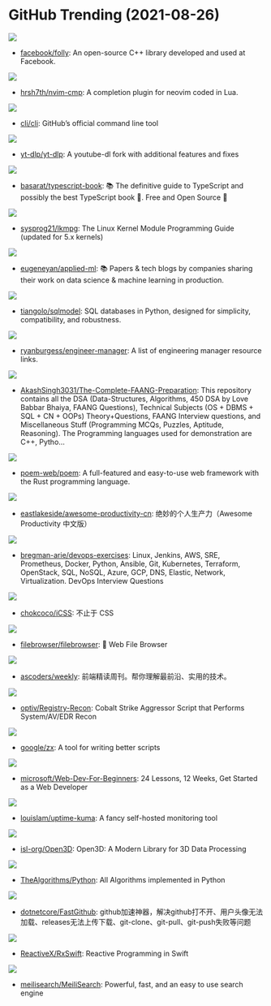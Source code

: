 # GitHub Trending (2021-08-26)

![](https://img.shields.io/badge/C%2B%2B-New%2061-green?style=flat-square&logo=appveyor)
- [facebook/folly](https://github.com/facebook/folly): An open-source C++ library developed and used at Facebook.

![](https://img.shields.io/badge/Lua-New%2049-green?style=flat-square&logo=appveyor)
- [hrsh7th/nvim-cmp](https://github.com/hrsh7th/nvim-cmp): A completion plugin for neovim coded in Lua.

![](https://img.shields.io/badge/Go-New%2030-green?style=flat-square&logo=appveyor)
- [cli/cli](https://github.com/cli/cli): GitHub’s official command line tool

![](https://img.shields.io/badge/Python-New%20458-green?style=flat-square&logo=appveyor)
- [yt-dlp/yt-dlp](https://github.com/yt-dlp/yt-dlp): A youtube-dl fork with additional features and fixes

![](https://img.shields.io/badge/TypeScript-New%20271-green?style=flat-square&logo=appveyor)
- [basarat/typescript-book](https://github.com/basarat/typescript-book): 📚 The definitive guide to TypeScript and possibly the best TypeScript book 📖. Free and Open Source 🌹

![](https://img.shields.io/badge/TeX-New%20179-green?style=flat-square&logo=appveyor)
- [sysprog21/lkmpg](https://github.com/sysprog21/lkmpg): The Linux Kernel Module Programming Guide (updated for 5.x kernels)

![](https://img.shields.io/badge/none-New%20416-green?style=flat-square&logo=appveyor)
- [eugeneyan/applied-ml](https://github.com/eugeneyan/applied-ml): 📚 Papers & tech blogs by companies sharing their work on data science & machine learning in production.

![](https://img.shields.io/badge/Python-New%20817-green?style=flat-square&logo=appveyor)
- [tiangolo/sqlmodel](https://github.com/tiangolo/sqlmodel): SQL databases in Python, designed for simplicity, compatibility, and robustness.

![](https://img.shields.io/badge/JavaScript-New%20115-green?style=flat-square&logo=appveyor)
- [ryanburgess/engineer-manager](https://github.com/ryanburgess/engineer-manager): A list of engineering manager resource links.

![](https://img.shields.io/badge/Jupyter%20Notebook-New%20262-green?style=flat-square&logo=appveyor)
- [AkashSingh3031/The-Complete-FAANG-Preparation](https://github.com/AkashSingh3031/The-Complete-FAANG-Preparation): This repository contains all the DSA (Data-Structures, Algorithms, 450 DSA by Love Babbar Bhaiya, FAANG Questions), Technical Subjects (OS + DBMS + SQL + CN + OOPs) Theory+Questions, FAANG Interview questions, and Miscellaneous Stuff (Programming MCQs, Puzzles, Aptitude, Reasoning). The Programming languages used for demonstration are C++, Pytho…

![](https://img.shields.io/badge/Rust-New%2031-green?style=flat-square&logo=appveyor)
- [poem-web/poem](https://github.com/poem-web/poem): A full-featured and easy-to-use web framework with the Rust programming language.

![](https://img.shields.io/badge/none-New%20391-green?style=flat-square&logo=appveyor)
- [eastlakeside/awesome-productivity-cn](https://github.com/eastlakeside/awesome-productivity-cn): 绝妙的个人生产力（Awesome Productivity 中文版）

![](https://img.shields.io/badge/Python-New%2043-green?style=flat-square&logo=appveyor)
- [bregman-arie/devops-exercises](https://github.com/bregman-arie/devops-exercises): Linux, Jenkins, AWS, SRE, Prometheus, Docker, Python, Ansible, Git, Kubernetes, Terraform, OpenStack, SQL, NoSQL, Azure, GCP, DNS, Elastic, Network, Virtualization. DevOps Interview Questions

![](https://img.shields.io/badge/none-New%2035-green?style=flat-square&logo=appveyor)
- [chokcoco/iCSS](https://github.com/chokcoco/iCSS): 不止于 CSS

![](https://img.shields.io/badge/Go-New%20334-green?style=flat-square&logo=appveyor)
- [filebrowser/filebrowser](https://github.com/filebrowser/filebrowser): 📂 Web File Browser

![](https://img.shields.io/badge/JavaScript-New%2014-green?style=flat-square&logo=appveyor)
- [ascoders/weekly](https://github.com/ascoders/weekly): 前端精读周刊。帮你理解最前沿、实用的技术。

![](https://img.shields.io/badge/none-New%2029-green?style=flat-square&logo=appveyor)
- [optiv/Registry-Recon](https://github.com/optiv/Registry-Recon): Cobalt Strike Aggressor Script that Performs System/AV/EDR Recon

![](https://img.shields.io/badge/JavaScript-New%20371-green?style=flat-square&logo=appveyor)
- [google/zx](https://github.com/google/zx): A tool for writing better scripts

![](https://img.shields.io/badge/JavaScript-New%20501-green?style=flat-square&logo=appveyor)
- [microsoft/Web-Dev-For-Beginners](https://github.com/microsoft/Web-Dev-For-Beginners): 24 Lessons, 12 Weeks, Get Started as a Web Developer

![](https://img.shields.io/badge/JavaScript-New%20244-green?style=flat-square&logo=appveyor)
- [louislam/uptime-kuma](https://github.com/louislam/uptime-kuma): A fancy self-hosted monitoring tool

![](https://img.shields.io/badge/C%2B%2B-New%2017-green?style=flat-square&logo=appveyor)
- [isl-org/Open3D](https://github.com/isl-org/Open3D): Open3D: A Modern Library for 3D Data Processing

![](https://img.shields.io/badge/Python-New%20230-green?style=flat-square&logo=appveyor)
- [TheAlgorithms/Python](https://github.com/TheAlgorithms/Python): All Algorithms implemented in Python

![](https://img.shields.io/badge/C%23-New%20138-green?style=flat-square&logo=appveyor)
- [dotnetcore/FastGithub](https://github.com/dotnetcore/FastGithub): github加速神器，解决github打不开、用户头像无法加载、releases无法上传下载、git-clone、git-pull、git-push失败等问题

![](https://img.shields.io/badge/Swift-New%2014-green?style=flat-square&logo=appveyor)
- [ReactiveX/RxSwift](https://github.com/ReactiveX/RxSwift): Reactive Programming in Swift

![](https://img.shields.io/badge/Rust-New%20368-green?style=flat-square&logo=appveyor)
- [meilisearch/MeiliSearch](https://github.com/meilisearch/MeiliSearch): Powerful, fast, and an easy to use search engine

